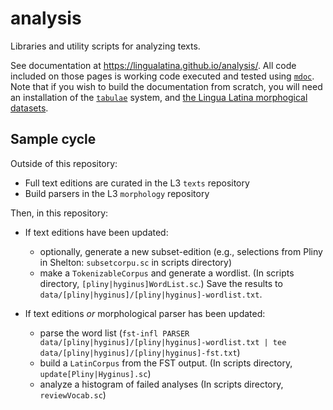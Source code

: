 # analysis

Libraries and utility scripts for analyzing texts.

See documentation at <https://lingualatina.github.io/analysis/>.  All code included on those pages is working code executed and tested using [`mdoc`](https://github.com/scalameta/mdoc).  Note that if you wish to build the documentation from scratch, you will need an installation of the [`tabulae`](https://github.com/neelsmith/tabulae) system, and [the Lingua Latina morphogical datasets](https://github.com/lingualatina/morphology/).


## Sample cycle

Outside of this repository:

- Full text editions are curated in the L3 `texts` repository
- Build parsers in the L3 `morphology` repository


Then, in this repository:

- If text editions have been updated:
    - optionally, generate a new subset-edition (e.g., selections from Pliny in Shelton: `subsetcorpu.sc` in scripts directory)
    - make a `TokenizableCorpus` and generate a wordlist.  (In scripts directory, `[pliny|hyginus]WordList.sc`.) Save the results to `data/[pliny|hyginus]/[pliny|hyginus]-wordlist.txt`.

- If text editions *or* morphological parser has been updated:
    - parse the word list (`fst-infl PARSER data/[pliny|hyginus]/[pliny|hyginus]-wordlist.txt | tee data/[pliny|hyginus]/[pliny|hyginus]-fst.txt`)
    - build a `LatinCorpus` from the FST output. (In scripts directory, `update[Pliny|Hyginus].sc`)
    - analyze a histogram of failed analyses (In scripts directory, `reviewVocab.sc`)
